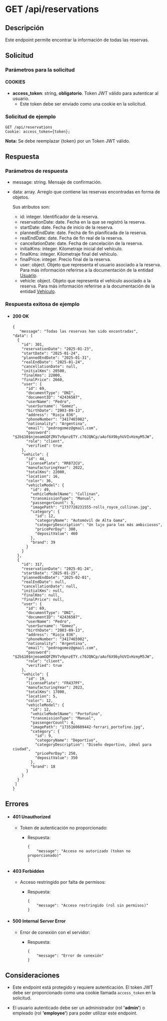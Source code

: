 # GET /api/reservations

## Descripción

Este endpoint permite encontrar la información de todas las reservas.

## Solicitud

### Parámetros para la solicitud

#### COOKIES

- **access_token**: string, **obligatorio**. Token JWT válido para autenticar al usuario.
  - Este token debe ser enviado como una cookie en la solicitud.

### Solicitud de ejemplo

```
GET /api/reservations
Cookie: access_token={token};
```

**Nota:** Se debe reemplazar {token} por un Token JWT válido.

## Respuesta

### Parámetros de respuesta

- message: string. Mensaje de confirmación.
- data: array. Arreglo que contiene las reservas encontradas en forma de objetos.

  Sus atributos son:

  - id: integer. Identificador de la reserva.
  - reservationDate: date. Fecha en la que se registró la reserva.
  - startDate: date. Fecha de inicio de la reserva.
  - plannedEndDate: date. Fecha de fin planificada de la reserva.
  - realEndDate: date. Fecha de fin real de la reserva.
  - cancellationDate: date. Fecha de cancelación de la reserva.
  - initialKms: integer. Kilometraje inicial del vehículo.
  - finalKms: integer. Kilometraje final del vehículo.
  - finalPrice: integer. Precio final de la reserva.
  - user: object. Objeto que representa el usuario asociado a la reserva. Para más información referirse a la documentación de la entidad [Usuario](../../user/main/main.md).
  - vehicle: object. Objeto que representa el vehículo asociado a la reserva. Para más información referirse a la documentación de la entidad [Vehículo](../../vehicle/main/main.md).

### Respuesta exitosa de ejemplo

- #### 200 OK

  ```
  {
     "message": "Todas las reservas han sido encontradas",
  "data": [
    {
      "id": 301,
      "reservationDate": "2025-01-23",
      "startDate": "2025-01-24",
      "plannedEndDate": "2025-01-31",
      "realEndDate": "2025-01-24",
      "cancellationDate": null,
      "initialKms": 20500,
      "finalKms": 22000,
      "finalPrice": 2660,
      "user": {
        "id": 69,
        "documentType": "DNI",
        "documentID": "42436587",
        "userName": "Pedro",
        "userSurname": "Gomez",
        "birthDate": "2003-09-13",
        "address": "Rioja 836",
        "phoneNumber": "3417465982",
        "nationality": "Argentina",
        "email": "pedrogomez@gmail.com",
        "password": "$2b$10$njeoamGQFZRV7v9pnzETY.c70JQNCp/aAof6X9byhUVIvHzmyM5JW",
        "role": "client",
        "verified": true
      },
      "vehicle": {
        "id": 44,
        "licensePlate": "RR872CU",
        "manufacturingYear": 2022,
        "totalKms": 22000,
        "location": 16,
        "color": 36,
        "vehicleModel": {
          "id": 49,
          "vehicleModelName": "Cullinan",
          "transmissionType": "Manual",
          "passengerCount": 5,
          "imagePath": "1737728231555-rolls_royce_cullinan.jpg",
          "category": {
            "id": 12,
            "categoryName": "Automóvil de Alta Gama",
            "categoryDescription": "Un lujo para los más ambiciosos",
            "pricePerDay": 380,
            "depositValue": 460
          },
          "brand": 39
        }
      }
    }, 
    {
      "id": 317,
      "reservationDate": "2025-01-24",
      "startDate": "2025-01-25",
      "plannedEndDate": "2025-02-01",
      "realEndDate": null,
      "cancellationDate": null,
      "initialKms": null,
      "finalKms": null,
      "finalPrice": null,
      "user": {
        "id": 69,
        "documentType": "DNI",
        "documentID": "42436587",
        "userName": "Pedro",
        "userSurname": "Gomez",
        "birthDate": "2003-09-13",
        "address": "Rioja 836",
        "phoneNumber": "3417465982",
        "nationality": "Argentina",
        "email": "pedrogomez@gmail.com",
        "password": "$2b$10$njeoamGQFZRV7v9pnzETY.c70JQNCp/aAof6X9byhUVIvHzmyM5JW",
        "role": "client",
        "verified": true
      },
      "vehicle": {
        "id": 19,
        "licensePlate": "FR437PF",
        "manufacturingYear": 2023,
        "totalKms": 17000,
        "location": 5,
        "color": 12,
        "vehicleModel": {
          "id": 12,
          "vehicleModelName": "Portofino",
          "transmissionType": "Manual",
          "passengerCount": 4,
          "imagePath": "1735160609442-ferrari_portofino.jpg",
          "category": {
            "id": 9,
            "categoryName": "Deportivo",
            "categoryDescription": "Diseño deportivo, ideal para ciudad",
            "pricePerDay": 250,
            "depositValue": 350
          },
          "brand": 18
        }
      }
    }
   ]
  }
  ```

## Errores

- #### 401 Unauthorized

  - Token de autenticación no proporcionado:

    - Respuesta:

      ```
      {
          "message": "Acceso no autorizado (token no proporcionado)"
      }
      ```

- #### 403 Forbidden

  - Acceso restringido por falta de permisos:

    - Respuesta:

      ```
      {
          "message": "Acceso restringido (rol sin permisos)"
      }
      ```

- #### 500 Internal Server Error

  - Error de conexión con el servidor:

    - Respuesta:

      ```
      {
          "message": "Error de conexión"
      }
      ```

## Consideraciones

- Este endpoint está protegido y requiere autenticación. El token JWT debe ser proporcionado como una cookie llamada `access_token` en la solicitud.

- El usuario autenticado debe ser un administrador (rol **'admin'**) o empleado (rol **'employee'**) para poder utilizar este endpoint.
